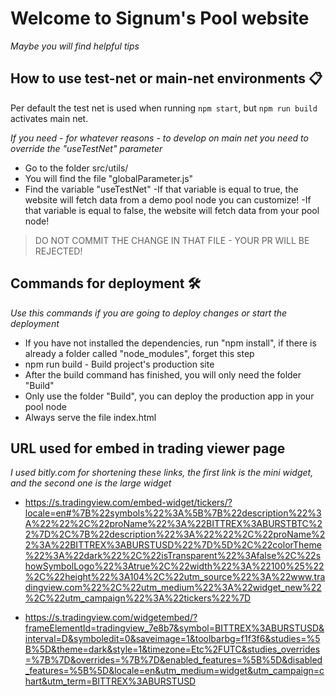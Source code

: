 # Welcome to Signum's Pool website

_Maybe you will find helpful tips_

## How to use test-net or main-net environments 📋

Per default the test net is used when running `npm start`, but `npm run build` activates main net. 

_If you need - for whatever reasons - to develop on main net you need to override the "useTestNet" parameter_ 

-   Go to the folder src/utils/
-   You will find the file "globalParameter.js"
-   Find the variable "useTestNet"
    -If that variable is equal to true, the website will fetch data from a demo pool node you can customize!
    -If that variable is equal to false, the website will fetch data from your pool node!

> DO NOT COMMIT THE CHANGE IN THAT FILE - YOUR PR WILL BE REJECTED! 

## Commands for deployment 🛠️

_Use this commands if you are going to deploy changes or start the deployment_

-   If you have not installed the dependencies, run "npm install", if there is already a folder called "node_modules", forget this step
-   npm run build - Build project's production site
-   After the build command has finished, you will only need the folder "Build"
-   Only use the folder "Build", you can deploy the production app in your pool node
-   Always serve the file index.html

## URL used for embed in trading viewer page

_I used bitly.com for shortening these links, the first link is the mini widget, and the second one is the large widget_

-   https://s.tradingview.com/embed-widget/tickers/?locale=en#%7B%22symbols%22%3A%5B%7B%22description%22%3A%22%22%2C%22proName%22%3A%22BITTREX%3ABURSTBTC%22%7D%2C%7B%22description%22%3A%22%22%2C%22proName%22%3A%22BITTREX%3ABURSTUSD%22%7D%5D%2C%22colorTheme%22%3A%22dark%22%2C%22isTransparent%22%3Afalse%2C%22showSymbolLogo%22%3Atrue%2C%22width%22%3A%22100%25%22%2C%22height%22%3A104%2C%22utm_source%22%3A%22www.tradingview.com%22%2C%22utm_medium%22%3A%22widget_new%22%2C%22utm_campaign%22%3A%22tickers%22%7D

-   https://s.tradingview.com/widgetembed/?frameElementId=tradingview_7e8b7&symbol=BITTREX%3ABURSTUSD&interval=D&symboledit=0&saveimage=1&toolbarbg=f1f3f6&studies=%5B%5D&theme=dark&style=1&timezone=Etc%2FUTC&studies_overrides=%7B%7D&overrides=%7B%7D&enabled_features=%5B%5D&disabled_features=%5B%5D&locale=en&utm_medium=widget&utm_campaign=chart&utm_term=BITTREX%3ABURSTUSD

